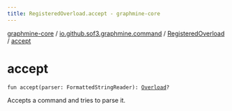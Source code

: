```yaml
---
title: RegisteredOverload.accept - graphmine-core
---
```


[graphmine-core](../../index.html) / [io.github.sof3.graphmine.command](../index.html) / [RegisteredOverload](index.html) / [accept](./accept.html)

# accept

`fun accept(parser: FormattedStringReader): `[`Overload`](../-overload/index.html)`?`

Accepts a command and tries to parse it.


